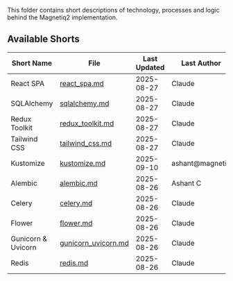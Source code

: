 This folder contains short descriptions of technology, processes and logic behind the Magnetiq2 implementation. 

## Available Shorts

| Short Name | File | Last Updated | Last Author |
|------------|------|--------------|-------------|
| React SPA | [react_spa.md](react_spa.md) | 2025-08-27 | Claude |
| SQLAlchemy | [sqlalchemy.md](sqlalchemy.md) | 2025-08-27 | Claude |
| Redux Toolkit | [redux_toolkit.md](redux_toolkit.md) | 2025-08-27 | Claude |
| Tailwind CSS | [tailwind_css.md](tailwind_css.md) | 2025-08-27 | Claude |
| Kustomize | [kustomize.md](kustomize.md) | 2025-09-10 | ashant@magnetiq |
| Alembic | [alembic.md](alembic.md) | 2025-08-26 | Ashant C |
| Celery | [celery.md](celery.md) | 2025-08-26 | Claude |
| Flower | [flower.md](flower.md) | 2025-08-26 | Claude |
| Gunicorn & Uvicorn | [gunicorn_uvicorn.md](gunicorn_uvicorn.md) | 2025-08-26 | Claude |
| Redis | [redis.md](redis.md) | 2025-08-26 | Claude |
